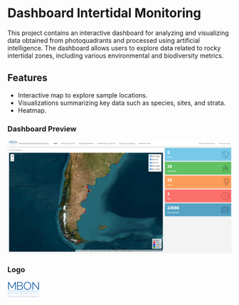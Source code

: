 # Dashboard Intertidal Monitoring

This project contains an interactive dashboard for analyzing and visualizing data obtained from photoquadrants and processed using artificial intelligence. The dashboard allows users to explore data related to rocky intertidal zones, including various environmental and biodiversity metrics.

## Features

- Interactive map to explore sample locations.
- Visualizations summarizing key data such as species, sites, and strata.
- Heatmap.

### Dashboard Preview
![Dashboard Preview](https://github.com/gonzalobravoargentina/MBON_intertidal_monitoring_dashboard/blob/main/dashboard.png)

### Logo

![Logo](https://github.com/gonzalobravoargentina/MBON_intertidal_monitoring_dashboard/blob/main/logo.png)
